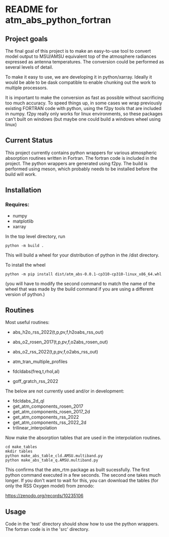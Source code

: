 # README for atm_abs_python_fortran

## Project goals

The final goal of this project is to make an easy-to-use tool to convert model output to MSU/AMSU equivalent top of the atmosphere radiances expressed as antenna temperatures.  The conversion could be performed as several levels of detail.

To make it easy to use, we are developing it in python/xarray.  Ideally it would be able to be dask compatible to enable chunking out the work to multiple processors.

It is important to make the conversion as fast as possible without sacrificing too much accuracy.  To speed things up,
in some cases we wrap previously existing FORTRAN code with python, using the f2py tools that are included in numpy.  f2py really only works for linux environments, so these packages can't built on windows (but maybe one could build a windows wheel using linux)


## Current Status

This project currently contains python wrappers for various atmospheric absorption routines written in Fortran.  The fortran code is included in the project.  The python wrappers are generated using f2py. The build is performed using meson, which probably needs to be installed before the build will work.


## Installation

### Requires:
* numpy
* matplotlib
* xarray

In the top level directory, run
```
python -m build .
```
This will build a wheel for your distribution of python in the /dist directory.

To install the wheel
```
python -m pip install dist/atm_abs-0.0.1-cp310-cp310-linux_x86_64.whl
```
(you will have to modify the second command to match the name of the wheel that was made by the build command if you are using a different version of python.)

## Routines
Most useful routines:

* abs_h2o_rss_2022(t,p,pv,f,h2oabs_rss_out)
* abs_o2_rosen_2017(t,p,pv,f,o2abs_rosen_out)
* abs_o2_rss_2022(t,p,pv,f,o2abs_rss_out)

* atm_tran_multiple_profiles
* fdcldabs(freq,t,rhol,al)
* goff_gratch_rss_2022

The below are not currently used and/or in development:
* fdcldabs_2d_ql
* get_atm_components_rosen_2017
* get_atm_components_rosen_2017_2d
* get_atm_components_rss_2022
* get_atm_components_rss_2022_2d
* trilinear_interpolation


Now make the absorption tables that are used in the interpolation routines.

```
cd make_tables
mkdir tables
python make_abs_table_cld.AMSU.multiband.py
python make_abs_table_q.AMSU.multiband.py
```

This confirms that the atm_rtm package as built sucessfully.  The first python command executed in a few seconds.
The second one takes much longer.
If you don't want to wait for this, you can download the tables (for only the RSS Oxygen model) from zenodo:

https://zenodo.org/records/10235106


## Usage

Code in the 'test' directory should show how to use the python wrappers.  The fortran code is in the 'src' directory.

